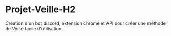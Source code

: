 # Projet-Veille-H2
Création d'un bot discord, extension chrome et API pour créer une méthode de Veille facile d'utilisation.

